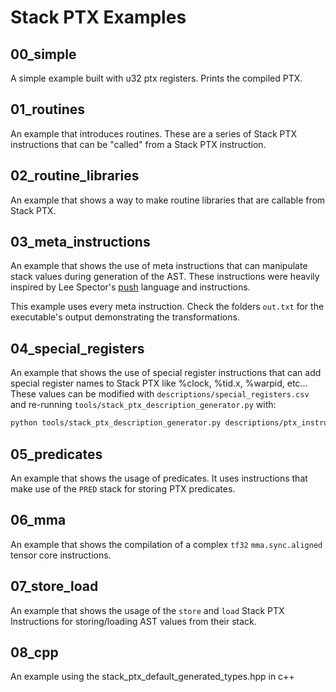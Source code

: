 # Stack PTX Examples

## 00_simple
A simple example built with u32 ptx registers. Prints the compiled PTX.

## 01_routines
An example that introduces routines. These are a series of Stack PTX instructions that can be "called" from a Stack PTX instruction.

## 02_routine_libraries
An example that shows a way to make routine libraries that are callable from Stack PTX.

## 03_meta_instructions
An example that shows the use of meta instructions that can manipulate stack values during generation of the AST.
These instructions were heavily inspired by Lee Spector's [push](https://faculty.hampshire.edu/lspector/push.html) language and instructions.

This example uses every meta instruction. Check the folders `out.txt` for the executable's output demonstrating the transformations.

## 04_special_registers
An example that shows the use of special register instructions that can add special register names to Stack PTX 
like %clock, %tid.x, %warpid, etc... These values can be modified with `descriptions/special_registers.csv` and
re-running `tools/stack_ptx_description_generator.py` with:
``` bash
python tools/stack_ptx_description_generator.py descriptions/ptx_instructions.csv descriptions/special_registers.csv stack_ptx_generated_descriptions.h
```

## 05_predicates
An example that shows the usage of predicates. It uses instructions that make use of the `PRED` stack for storing PTX predicates.

## 06_mma
An example that shows the compilation of a complex `tf32` `mma.sync.aligned` tensor core instructions.

## 07_store_load
An example that shows the usage of the `store` and `load` Stack PTX Instructions for storing/loading AST values from their stack.

## 08_cpp
An example using the stack_ptx_default_generated_types.hpp in c++